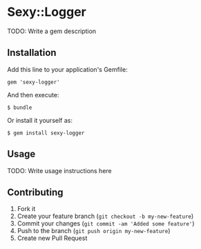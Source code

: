 # Sexy::Logger

TODO: Write a gem description

## Installation

Add this line to your application's Gemfile:

    gem 'sexy-logger'

And then execute:

    $ bundle

Or install it yourself as:

    $ gem install sexy-logger

## Usage

TODO: Write usage instructions here

## Contributing

1. Fork it
2. Create your feature branch (`git checkout -b my-new-feature`)
3. Commit your changes (`git commit -am 'Added some feature'`)
4. Push to the branch (`git push origin my-new-feature`)
5. Create new Pull Request
